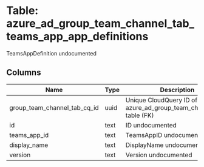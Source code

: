 
# Table: azure_ad_group_team_channel_tab_teams_app_app_definitions
TeamsAppDefinition undocumented
## Columns
| Name        | Type           | Description  |
| ------------- | ------------- | -----  |
|group_team_channel_tab_cq_id|uuid|Unique CloudQuery ID of azure_ad_group_team_channel_tabs table (FK)|
|id|text|ID undocumented|
|teams_app_id|text|TeamsAppID undocumented|
|display_name|text|DisplayName undocumented|
|version|text|Version undocumented|
